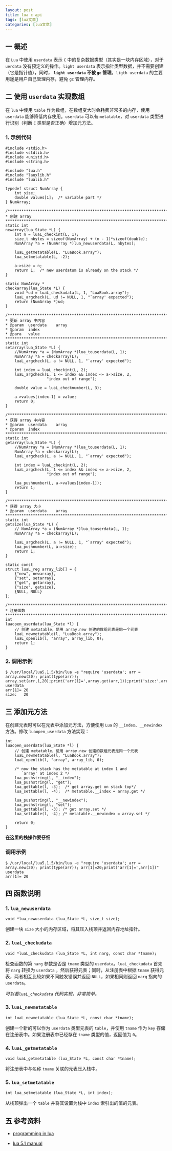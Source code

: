 ```yaml
---
layout: post
title: lua c api  
tags: [lua文章]
categories: [lua文章]
---
```

## 一 概述

在 `Lua` 中使用 `userdata` 表示 `C` 中的复杂数据类型（其实是一块内存区域），对于 `uerdata` 没有预定义的操作。`light
userdata` 表示指针类型数据，并不需要创建（它是指针值），同时， **`light userdata` 不被 `gc` 管理**。`ligth
userdata` 的主要用途是用户自己管理内存，避免 `gc` 管理内存。

## 二 使用 `userdata` 实现数组

在 `lua` 中使用 `table` 作为数组，在数组变大时会耗费非常多的内存，使用 `userdata` 能够降低内存使用。`userdata` 可以有
`metatable`，对 `userdata` 类型进行识别（判断 `C` 类型是否正确）增加元方法。

### 1\. 示例代码

    
    
    #include <stdio.h>
    #include <stdlib.h>
    #include <unistd.h>
    #include <string.h>
    
    #include "lua.h"
    #include "lauxlib.h"
    #include "lualib.h"
    
    typedef struct NumArray {
        int size;
        double values[1];  /* variable part */
    } NumArray;
    
    /******************************************************************************
    * 创建 array
    ******************************************************************************/
    static int 
    newarray(lua_State *L) {
        int n = luaL_checkint(L, 1);
        size_t nbytes = sizeof(NumArray) + (n - 1)*sizeof(double);
        NumArray *a = (NumArray *)lua_newuserdata(L, nbytes);
        
        luaL_getmetatable(L, "LuaBook.array");
        lua_setmetatable(L, -2);
        
        a->size = n;
        return 1;  /* new userdatum is already on the stack */
    }
    
    static NumArray *
    checkarray(lua_State *L) {
        void *ud = luaL_checkudata(L, 1, "LuaBook.array");
        luaL_argcheck(L, ud != NULL, 1, "`array' expected");
        return (NumArray *)ud;
    }
    
    /******************************************************************************
    * 更新 array 中内容
    * @param  userdata    array
    * @param  index
    * @para   value
    ******************************************************************************/
    static int 
    setarray(lua_State *L) {
        //NumArray *a = (NumArray *)lua_touserdata(L, 1);
        NumArray *a = checkarray(L);    
        luaL_argcheck(L, a != NULL, 1, "`array' expected");
        
        int index = luaL_checkint(L, 2);
        luaL_argcheck(L, 1 <= index && index <= a->size, 2,
                      "index out of range");
        
        double value = luaL_checknumber(L, 3);
        
        a->values[index-1] = value;
        return 0;
    }
    
    /******************************************************************************
    * 获得 array 中内容
    * @param  userdata    array
    * @param  index
    ******************************************************************************/
    static int 
    getarray(lua_State *L) {
        //NumArray *a = (NumArray *)lua_touserdata(L, 1);
        NumArray *a = checkarray(L);
        luaL_argcheck(L, a != NULL, 1, "`array' expected");
        
        int index = luaL_checkint(L, 2);
        luaL_argcheck(L, 1 <= index && index <= a->size, 2,
                      "index out of range");
        
        lua_pushnumber(L, a->values[index-1]);
        return 1;
    }
    
    /******************************************************************************
    * 获得 array 大小
    * @param  userdata    array
    ******************************************************************************/
    static int 
    getsize(lua_State *L) {
        // NumArray *a = (NumArray *)lua_touserdata(L, 1);
        NumArray *a = checkarray(L);
        
        luaL_argcheck(L, a != NULL, 1, "`array' expected");
        lua_pushnumber(L, a->size);
        return 1;
    }
    
    static const 
    struct luaL_reg array_lib[] = {
        {"new", newarray},
        {"set", setarray},
        {"get", getarray},
        {"size", getsize},
        {NULL, NULL}
    };
    
    /******************************************************************************
    * 注册函数
    ******************************************************************************/
    int 
    luaopen_userdata(lua_State *l) {
        // 创建 metatable，使用 array.new 创建的数组元表是同一个元表
        luaL_newmetatable(l, "LuaBook.array");
        luaL_openlib(l, "array", array_lib, 0);
        return 1;
    }
    

### 2\. 调用示例

    
    
    $ /usr/local/lua5.1.5/bin/lua -e "require 'userdata'; arr = array.new(20); print(type(arr)); array.set(arr,1,20);print('arr[1]=',array.get(arr,1));print('size:',array.size(arr))"
    userdata
    arr[1]=	20
    size:	20
    

## 三 添加元方法

在创建元表时可以在元表中添加元方法，方便使用 `Lua` 的 `__index`、`__newindex` 方法。修改 `luaopen_userdata`
方法实现：

    
    
    int 
    luaopen_userdata(lua_State *l) {
        // 创建 metatable，使用 array.new 创建的数组元表是同一个元表
        luaL_newmetatable(l, "LuaBook.array");
        luaL_openlib(l, "array", array_lib, 0);    
        
        /* now the stack has the metatable at index 1 and
           `array' at index 2 */
        lua_pushstring(l, "__index");
        lua_pushstring(l, "get");
        lua_gettable(l, -3);  /* get array.get on stack top*/
        lua_settable(l, -4);  /* metatable.__index = array.get */
        
        lua_pushstring(l, "__newindex");
        lua_pushstring(l, "set");
        lua_gettable(l, -3); /* get array.set */
        lua_settable(l, -4); /* metatable.__newindex = array.set */
        
        return 0;
    }
    

**在这里的栈操作要仔细**

### 调用示例

    
    
    $ /usr/local/lua5.1.5/bin/lua -e "require 'userdata'; arr = array.new(20); print(type(arr)); arr[1]=20;print('arr[1]=',arr[1])"
    userdata
    arr[1]=	20
    

## 四 函数说明

### 1\. `lua_newuserdata`

    
    
    void *lua_newuserdata (lua_State *L, size_t size);
    

创建一块 `size` 大小的内存区域，将其压入栈顶并返回内存地址指针。

### 2\. `luaL_checkudata`

    
    
    void *luaL_checkudata (lua_State *L, int narg, const char *tname);
    

检查函数的第 `narg` 参数是否是 `tname` 类型的 `userdata`。`luaL_checkudata` 首先将 `narg` 转换为
`userdata` ，然后获得元表；同时，从注册表中根据 `tname` 获得元表，两者相互比较如果不同触发错误并返回 `NULL`，如果相同则返回
`narg` 指向的 `userdata`。

_可以看`luaL_checkudata` 代码实现，非常简单。_

### 3\. `luaL_newmetatable`

    
    
    int luaL_newmetatable (lua_State *L, const char *tname);
    

创建一个新的可以作为 `userdata` 类型元表的 `table`，并使用 `tname` 作为 `key` 存储在注册表中。如果注册表中已经存在
`tname` 类型的值，返回值为 `0`。

### 4\. `luaL_getmetatable`

    
    
    void luaL_getmetatable (lua_State *L, const char *tname);
    

将注册表中与名称 `tname` 关联的元表压入栈中。

### 5\. `lua_setmetatable`

    
    
    int lua_setmetatable (lua_State *L, int index);
    

从栈顶弹出一个 `table` 并将其设置为栈中 `index` 索引出的值的元表。

## 五 参考资料

  * [programming in lua](https://www.lua.org/pil/28.4.html)

  * [lua 5.1 manual](https://www.lua.org/manual/5.1/manual.html)